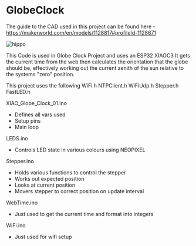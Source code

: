 # GlobeClock

The guide to the CAD used in this project can be found here - https://makerworld.com/en/models/1128817#profileId-1128671

![hippo](https://makerworld.bblmw.com/makerworld/model/USb237c9d6ccaea0/design/2025-02-20_dfdb1118f24a8.gif?x-oss-process=image/resize,w_1920/format,webp)

  This Code is used in Globe Clock Project and uses an ESP32 XIAOC3
  It gets the current time from the web then calculates the orientation
  that the globe should be, effectively working out the current zenith of
  the sun relative to the systems "zero" position.

  This project uses the following
    WiFi.h
    NTPClient.h
    WiFiUdp.h
    Stepper.h
    FastLED.h

  XIAO_Globe_Clock_01.ino
  - Defines all vars used
  - Setup pins
  - Main loop

  LEDS.ino 
  - Controls LED state in various colours using NEOPIXEL

  Stepper.ino 
  - Holds various functions to control the stepper
  - Works out expected position
  - Looks at current position
  - Movers stepper to correct position on update interval

  WebTime.ino
  - Just used to get the current time and format into integers

  WiFi.ino
  - Just used for wifi setup
